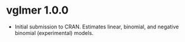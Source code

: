 # vglmer 1.0.0

* Initial submission to CRAN. Estimates linear, binomial, and negative binomial (experimental) models.
